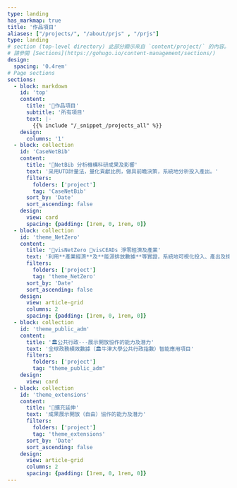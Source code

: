 ```yaml
---
type: landing
has_markmap: true
title: '作品項目'
aliases: ["/projects/", "/about/prjs" , "/prjs"]
type: landing
# section (top-level directory) 此部分顯示來自 `content/project/` 的內容。
# 請參閱 [Sections](https://gohugo.io/content-management/sections/)
design:
  spacing: '0.4rem'
# Page sections
sections:
  - block: markdown
    id: 'top'
    content:
      title: '📝作品項目'
      subtitle: '所有項目'
      text: |-
        {{% include "/_snippet_/projects_all" %}}
    design:
      columns: '1'
  - block: collection
    id: 'CaseNetBib'
    content:
      title: '🔬NetBib 分析機構科研成果及影響'
      text: '采用UTD計量法，量化貢獻比例，做具前瞻決策，系統地分析投入產出。'
      filters:
        folders: ['project']
        tag: 'CaseNetBib'
      sort_by: 'Date'
      sort_ascending: false
    design:
      view: card
      spacing: {padding: [1rem, 0, 1rem, 0]}
  - block: collection
    id: 'theme_NetZero'
    content:
      title: '🍃visNetZero 🍃visCEADs 淨零經濟及產業'
      text: '利用**產業經濟**及**能源排放數據**等實證，系統地可視化投入、產出及排放影響，做戰略決策。'
      filters:
        folders: ['project']
        tag: 'theme_NetZero'
      sort_by: 'Date'
      sort_ascending: false
    design:
      view: article-grid
      columns: 2
      spacing: {padding: [1rem, 0, 1rem, 0]}
  - block: collection
    id: 'theme_public_adm'
    content:
      title: '🏛️公共行政---展示開放協作的能力及潛力'
      text: '全球政務績效數據（🏛️牛津大學公共行政指數）智能應用項目'
      filters:
        folders: ['project']
        tag: "theme_public_adm"
    design:
      view: card
  - block: collection
    id: 'theme_extensions'
    content:
      title: '🚧擴充延伸'
      text: '成果展示開放（自由）協作的能力及潛力'
      filters:
        folders: ['project']
        tag: 'theme_extensions'
      sort_by: 'Date'
      sort_ascending: false
    design:
      view: article-grid
      columns: 2
      spacing: {padding: [1rem, 0, 1rem, 0]}
---
```

<!-- override styles -->
<style>
.mb-6 {
  margin-bottom: 0rem; /*1.5rem*/
}
.text-3xl {
  font-size: 1.75rem;/*1.875rem*/
  line-height: 1.75rem;/*2.25rem*/
}
</style>
